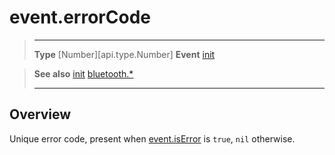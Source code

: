 # event.errorCode

> --------------------- ------------------------------------------------------------------------------------------
> __Type__              [Number][api.type.Number]
> __Event__             [init](/plugin/bluetooth/event/init/index.md)


> __See also__          [init](/plugin/bluetooth/event/init/index.md)
>						[bluetooth.*](/plugin/bluetooth.md)
> --------------------- ------------------------------------------------------------------------------------------

## Overview

Unique error code, present when [event.isError](/plugin/bluetooth/event/init/isError.md) is `true`, `nil` otherwise.